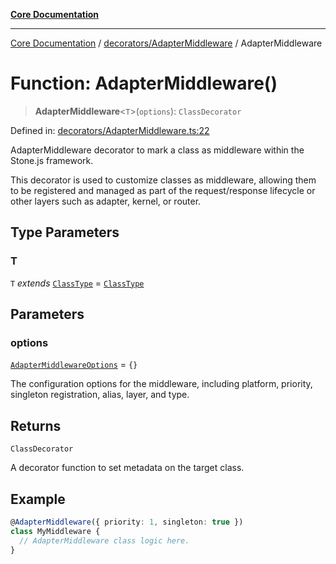 [**Core Documentation**](../../../README.md)

***

[Core Documentation](../../../README.md) / [decorators/AdapterMiddleware](../README.md) / AdapterMiddleware

# Function: AdapterMiddleware()

> **AdapterMiddleware**\<`T`\>(`options`): `ClassDecorator`

Defined in: [decorators/AdapterMiddleware.ts:22](https://github.com/stonemjs/core/blob/3581a30de158e951ead319c3cc6abead0be9639f/src/decorators/AdapterMiddleware.ts#L22)

AdapterMiddleware decorator to mark a class as middleware within the Stone.js framework.

This decorator is used to customize classes as middleware, allowing them to be registered and managed
as part of the request/response lifecycle or other layers such as adapter, kernel, or router.

## Type Parameters

### T

`T` *extends* [`ClassType`](../../../declarations/type-aliases/ClassType.md) = [`ClassType`](../../../declarations/type-aliases/ClassType.md)

## Parameters

### options

[`AdapterMiddlewareOptions`](../../../declarations/interfaces/AdapterMiddlewareOptions.md) = `{}`

The configuration options for the middleware, including platform, priority, singleton registration, alias, layer, and type.

## Returns

`ClassDecorator`

A decorator function to set metadata on the target class.

## Example

```typescript
@AdapterMiddleware({ priority: 1, singleton: true })
class MyMiddleware {
  // AdapterMiddleware class logic here.
}
```
